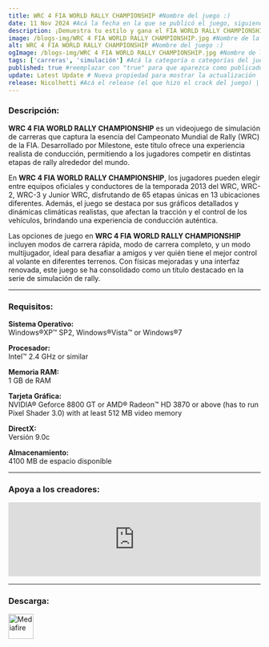 ```yaml
---
title: WRC 4 FIA WORLD RALLY CHAMPIONSHIP #Nombre del juego :)
date: 11 Nov 2024 #Acá la fecha en la que se publicó el juego, siguiendo este formato: Dia "30", Mes "Oct", Año "2024" = como debe quedar: 30 Oct 2024
description: ¡Demuestra tu estilo y gana el FIA WORLD RALLY CHAMPIONSHIP de la temporada 2013! Experimenta la temporada de FIA World Rally Championship 2013 con los conductores, coches y circuitos de los campeonatos de WRC, WRC 2, WRC 3 y Junior WRC #Acá una mini descripción del juego
image: /blogs-img/WRC 4 FIA WORLD RALLY CHAMPIONSHIP.jpg #Nombre de la imagen, por lo general es exactamente el mismo nombre que el juego excluyendo lo ":" (Dos puntos)
alt: WRC 4 FIA WORLD RALLY CHAMPIONSHIP #Nombre del juego :)
ogImage: /blogs-img/WRC 4 FIA WORLD RALLY CHAMPIONSHIP.jpg #Nombre de la imagen, por lo general es exactamente el mismo nombre que el juego excluyendo lo ":" (Dos puntos)
tags: ['carreras', 'simulación'] #Acá la categoría o categorías del juego, si es más de una se coloca en este formato: ['categoría1', 'categoría2']
published: true #reemplazar con "true" para que aparezca como publicado
update: Latest Update # Nueva propiedad para mostrar la actualización | Formato: v1.0.0
release: Nicolhetti #Acá el release (el que hizo el crack del juego) | Formato: Nicolhetti
---
```


<!--En VSCode seleccionando una palabra, por ejemplo: "WRC 4 FIA WORLD RALLY CHAMPIONSHIP" y apretando Ctrl+F2 se seleccionan todas las palabras iguales-->

### Descripción:
**WRC 4 FIA WORLD RALLY CHAMPIONSHIP** es un videojuego de simulación de carreras que captura la esencia del Campeonato Mundial de Rally (WRC) de la FIA. Desarrollado por Milestone, este título ofrece una experiencia realista de conducción, permitiendo a los jugadores competir en distintas etapas de rally alrededor del mundo. 

En **WRC 4 FIA WORLD RALLY CHAMPIONSHIP**, los jugadores pueden elegir entre equipos oficiales y conductores de la temporada 2013 del WRC, WRC-2, WRC-3 y Junior WRC, disfrutando de 65 etapas únicas en 13 ubicaciones diferentes. Además, el juego se destaca por sus gráficos detallados y dinámicas climáticas realistas, que afectan la tracción y el control de los vehículos, brindando una experiencia de conducción auténtica.

Las opciones de juego en **WRC 4 FIA WORLD RALLY CHAMPIONSHIP** incluyen modos de carrera rápida, modo de carrera completo, y un modo multijugador, ideal para desafiar a amigos y ver quién tiene el mejor control al volante en diferentes terrenos. Con físicas mejoradas y una interfaz renovada, este juego se ha consolidado como un título destacado en la serie de simulación de rally.
<!--Prompt para Chat-GPT: Hazme una descripción para el juego "WRC 4 FIA WORLD RALLY CHAMPIONSHIP" y cada que menciones "WRC 4 FIA WORLD RALLY CHAMPIONSHIP" ponlo en negrita -->

---

### Requisitos:
**Sistema Operativo:**  
Windows®XP™ SP2, Windows®Vista™ or Windows®7

**Procesador:**  
Intel™ 2.4 GHz or similar

**Memoria RAM:**  
1 GB de RAM

**Tarjeta Gráfica:**  
NVIDIA® Geforce 8800 GT or AMD® Radeon™ HD 3870 or above (has to run Pixel Shader 3.0) with at least 512 MB video memory

**DirectX:**  
Versión 9.0c

**Almacenamiento:**  
4100 MB de espacio disponible

<!--Si falta o sobra un requisito se quita o se agrega manteniendo el mismo formato-->

---

### Apoya a los creadores:
<iframe src="https://store.steampowered.com/widget/256330/" frameborder="0" style="background-color: transparent; width: 100% !important; aspect-ratio: 646 / 190;"></iframe>

<!--Reemplazar los numeros (AppID) del juego (en este caso 2668510) por el numero (AppID) correspondiente con el juego a publicar-->
<!--El AppID se encuentra en la URL del Juego en Steam-->

---

### Descarga:

[<img src="https://gist.github.com/cxmeel/0dbc95191f239b631c3874f4ccf114e2/raw/download.svg" alt="Mediafire" height="50" />](https://www.mediafire.com/file/egem5ab6b1bqdzv/WRC_4.zip/file)

<!-- # se debe reemplazar por el link de descarga-->

<!--NOMBRE-DEL-SERVICIO se debe reemplazar por el servicio donde está subido el juego-->